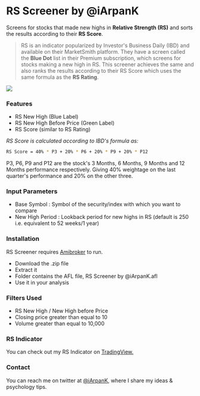 # RS Screener by @iArpanK
Screens for stocks that made new highs in **Relative Strength (RS)** and sorts the results according to their **RS Score**.
>RS is an indicator popularized by Investor's Business Daily (IBD) and available on their MarketSmith platform. They have a screen called the **Blue Dot** list in their Premium subscription, which screens for stocks making a new high in RS. This screener achieves the same and also ranks the results according to their RS Score which uses the same formula as the **RS Rating**.

![]({{site.baseurl}}/https://github.com/iArpanK/RS-Screener/blob/master/Assets/RS%20Screener.PNG)

### Features

- RS New High (Blue Label)
- RS New High Before Price (Green Label)
- RS Score (similar to RS Rating)

*RS Score is calculated according to IBD's formula as:*
```sh
RS Score = 40% * P3 + 20% * P6 + 20% * P9 + 20% * P12
```
P3, P6, P9 and P12 are the stock's 3 Months, 6 Months, 9 Months and 12 Months performance respectively.
Giving 40% weightage on the last quarter's performance and 20% on the other three.

### Input Parameters

- Base Symbol :  Symbol of the security/index with which you want to compare
- New High Period : Lookback period for new highs in RS (default is 250 i.e. equivalent to 52 weeks/1 year)

### Installation

RS Screener requires [Amibroker](https://www.amibroker.com/) to run.

- Download the .zip file
- Extract it
- Folder contains the AFL file, RS Screener by @iArpanK.afl
- Use it in your analysis

### Filters Used

- RS New High / New High before Price
- Closing price greater than equal to 10
- Volume greater than equal to 10,000

### RS Indicator
You can check out my RS Indicator on [TradingView.](https://in.tradingview.com/script/G6MOxSG2-Relative-Strength-Line-by-iArpanK/)

### Contact

You can reach me on twitter at [@iArpanK](https://twitter.com/iArpanK), where I share my ideas & psychology tips.
